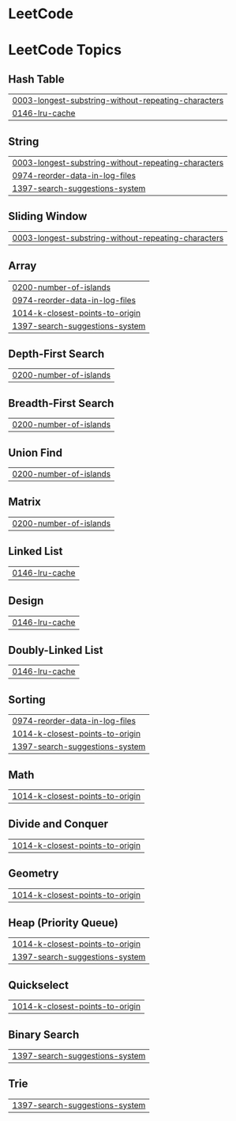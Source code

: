 # LeetCode
<!---LeetCode Topics Start-->
# LeetCode Topics
## Hash Table
|  |
| ------- |
| [0003-longest-substring-without-repeating-characters](https://github.com/nida-akhtar/LeetCode/tree/master/0003-longest-substring-without-repeating-characters) |
| [0146-lru-cache](https://github.com/nida-akhtar/LeetCode/tree/master/0146-lru-cache) |
## String
|  |
| ------- |
| [0003-longest-substring-without-repeating-characters](https://github.com/nida-akhtar/LeetCode/tree/master/0003-longest-substring-without-repeating-characters) |
| [0974-reorder-data-in-log-files](https://github.com/nida-akhtar/LeetCode/tree/master/0974-reorder-data-in-log-files) |
| [1397-search-suggestions-system](https://github.com/nida-akhtar/LeetCode/tree/master/1397-search-suggestions-system) |
## Sliding Window
|  |
| ------- |
| [0003-longest-substring-without-repeating-characters](https://github.com/nida-akhtar/LeetCode/tree/master/0003-longest-substring-without-repeating-characters) |
## Array
|  |
| ------- |
| [0200-number-of-islands](https://github.com/nida-akhtar/LeetCode/tree/master/0200-number-of-islands) |
| [0974-reorder-data-in-log-files](https://github.com/nida-akhtar/LeetCode/tree/master/0974-reorder-data-in-log-files) |
| [1014-k-closest-points-to-origin](https://github.com/nida-akhtar/LeetCode/tree/master/1014-k-closest-points-to-origin) |
| [1397-search-suggestions-system](https://github.com/nida-akhtar/LeetCode/tree/master/1397-search-suggestions-system) |
## Depth-First Search
|  |
| ------- |
| [0200-number-of-islands](https://github.com/nida-akhtar/LeetCode/tree/master/0200-number-of-islands) |
## Breadth-First Search
|  |
| ------- |
| [0200-number-of-islands](https://github.com/nida-akhtar/LeetCode/tree/master/0200-number-of-islands) |
## Union Find
|  |
| ------- |
| [0200-number-of-islands](https://github.com/nida-akhtar/LeetCode/tree/master/0200-number-of-islands) |
## Matrix
|  |
| ------- |
| [0200-number-of-islands](https://github.com/nida-akhtar/LeetCode/tree/master/0200-number-of-islands) |
## Linked List
|  |
| ------- |
| [0146-lru-cache](https://github.com/nida-akhtar/LeetCode/tree/master/0146-lru-cache) |
## Design
|  |
| ------- |
| [0146-lru-cache](https://github.com/nida-akhtar/LeetCode/tree/master/0146-lru-cache) |
## Doubly-Linked List
|  |
| ------- |
| [0146-lru-cache](https://github.com/nida-akhtar/LeetCode/tree/master/0146-lru-cache) |
## Sorting
|  |
| ------- |
| [0974-reorder-data-in-log-files](https://github.com/nida-akhtar/LeetCode/tree/master/0974-reorder-data-in-log-files) |
| [1014-k-closest-points-to-origin](https://github.com/nida-akhtar/LeetCode/tree/master/1014-k-closest-points-to-origin) |
| [1397-search-suggestions-system](https://github.com/nida-akhtar/LeetCode/tree/master/1397-search-suggestions-system) |
## Math
|  |
| ------- |
| [1014-k-closest-points-to-origin](https://github.com/nida-akhtar/LeetCode/tree/master/1014-k-closest-points-to-origin) |
## Divide and Conquer
|  |
| ------- |
| [1014-k-closest-points-to-origin](https://github.com/nida-akhtar/LeetCode/tree/master/1014-k-closest-points-to-origin) |
## Geometry
|  |
| ------- |
| [1014-k-closest-points-to-origin](https://github.com/nida-akhtar/LeetCode/tree/master/1014-k-closest-points-to-origin) |
## Heap (Priority Queue)
|  |
| ------- |
| [1014-k-closest-points-to-origin](https://github.com/nida-akhtar/LeetCode/tree/master/1014-k-closest-points-to-origin) |
| [1397-search-suggestions-system](https://github.com/nida-akhtar/LeetCode/tree/master/1397-search-suggestions-system) |
## Quickselect
|  |
| ------- |
| [1014-k-closest-points-to-origin](https://github.com/nida-akhtar/LeetCode/tree/master/1014-k-closest-points-to-origin) |
## Binary Search
|  |
| ------- |
| [1397-search-suggestions-system](https://github.com/nida-akhtar/LeetCode/tree/master/1397-search-suggestions-system) |
## Trie
|  |
| ------- |
| [1397-search-suggestions-system](https://github.com/nida-akhtar/LeetCode/tree/master/1397-search-suggestions-system) |
<!---LeetCode Topics End-->